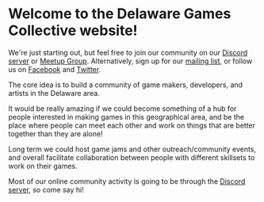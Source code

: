 # Welcome to the Delaware Games Collective website!

We're just starting out, but feel free to join our community on our [Discord server](https://discord.gg/HxBjaQ) or [Meetup Group](https://www.meetup.com/Delaware-Games-Collective/). Alternatively, sign up for our [mailing list](https://forms.gle/LzEPMqJopc7twbNG9), or follow us on [Facebook](https://www.facebook.com/DelawareGamesCollective/) and [Twitter](https://twitter.com/DelawareGames).

The core idea is to build a community of game makers, developers, and artists in the Delaware area.

It would be really amazing if we could become something of a hub for people interested in making games in this geographical area, and be the place where people can meet each other and work on things that are better together than they are alone!

Long term we could host game jams and other outreach/community events, and overall facilitate collaboration between people with different skillsets to work on their games.

Most of our online community activity is going to be through the [Discord server](https://discord.gg/HxBjaQ), so come say hi!

